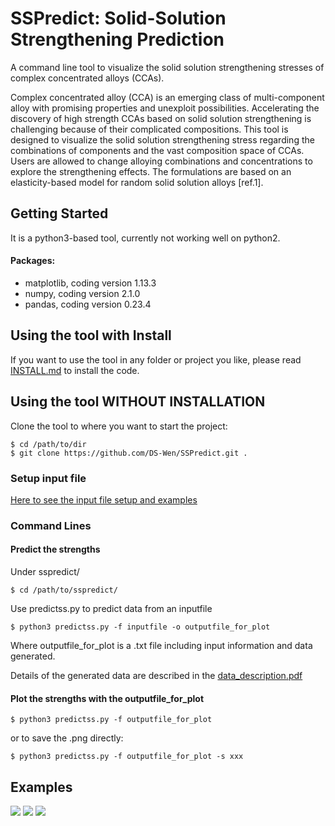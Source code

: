 # SSPredict: Solid-Solution Strengthening Prediction




A command line tool to visualize the solid solution strengthening stresses of complex concentrated alloys (CCAs).  
  
Complex concentrated alloy (CCA) is an emerging class of multi-component alloy with promising properties and unexploit possibilities. Accelerating the discovery of high strength CCAs based on solid solution strengthening is challenging because of their complicated compositions. This tool is designed to visualize the solid solution strengthening stress regarding the combinations of components and the vast composition space of CCAs. Users are allowed to change alloying combinations and concentrations to explore the strengthening effects. The formulations are based on an elasticity-based model for random solid solution alloys [ref.1].

## Getting Started
It is a python3-based tool, currently not working well on python2.  
#### Packages:
* matplotlib, coding version 1.13.3
* numpy, coding version 2.1.0
* pandas, coding version 0.23.4

## Using the tool with Install
If you want to use the tool in any folder or project you like, please read [INSTALL.md](/INSTALL.md) to install the code.  

## Using the tool WITHOUT INSTALLATION
Clone the tool to where you want to start the project:
```  
$ cd /path/to/dir
$ git clone https://github.com/DS-Wen/SSPredict.git .
```
### Setup input file
[Here to see the input file setup and examples](/examples/input_guide.md)
### Command Lines
#### Predict the strengths
Under sspredict/ 
```
$ cd /path/to/sspredict/
```
Use predictss.py to predict data from an inputfile
```
$ python3 predictss.py -f inputfile -o outputfile_for_plot  
```
Where outputfile_for_plot is a .txt file including input information and data generated.  

Details of the generated data are described in the [data_description.pdf](examples/output_description.pdf)
#### Plot the strengths with the outputfile_for_plot
```
$ python3 predictss.py -f outputfile_for_plot
```
or to save the .png directly:
```
$ python3 predictss.py -f outputfile_for_plot -s xxx
```
## Examples
![](examples/MnFe-CoNi-Al/MnFe-CoNi-Al_plot.png)
![](examples/Mn-FeCoNi-AlCu/Mn-FeCoNi-AlCu_plot.png)
![](examples/MnFe-CoNi-AlCu/MnFe-CoNi-AlCu_plot.png)

     
